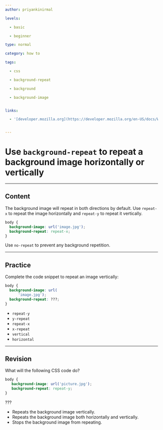 ```yaml
---
author: priyankinirmal

levels:

  - basic

  - beginner

type: normal

category: how to

tags:

  - css

  - background-repeat

  - background

  - background-image


links:

  - '[developer.mozilla.org](https://developer.mozilla.org/en-US/docs/Web/CSS/background-repeat){website}'


---
```


# Use `background-repeat` to repeat a background image horizontally or vertically

---
## Content

The background image will repeat in both directions by default. Use `repeat-x`  to repeat the image horizontally and `repeat-y` to repeat it vertically.

```css
body {
  background-image: url('image.jpg');
  background-repeat: repeat-x;
}
```
Use `no-repeat` to prevent any background repetition.

---
## Practice

Complete the code snippet to repeat an image vertically:

```css
body {
  background-image: url(
      'image.jpg');
  background-repeat: ???;
}
```

* `repeat-y`
* `y-repeat`
* `repeat-x`
* `x-repeat`
* `vertical`
* `horizontal`

---
## Revision

What will the following CSS code do?
```css
body {
   background-image: url('picture.jpg');
   background-repeat: repeat-y;
}
```
???

* Repeats the background image vertically.
* Repeats the background image both horizontally and vertically.
* Stops the background image from repeating.
